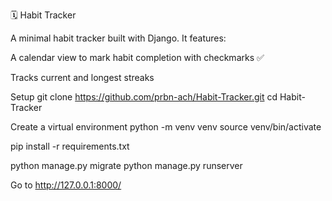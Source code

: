 🗓️ Habit Tracker

A minimal habit tracker built with Django. It features:

  A calendar view to mark habit completion with checkmarks ✅

  Tracks current and longest streaks

Setup
git clone https://github.com/prbn-ach/Habit-Tracker.git
cd Habit-Tracker

Create a virtual environment
python -m venv venv
source venv/bin/activate

pip install -r requirements.txt

python manage.py migrate
python manage.py runserver

Go to 
http://127.0.0.1:8000/
